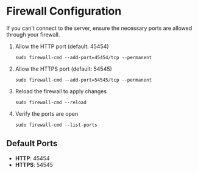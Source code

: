 # Firewall Configuration

If you can't connect to the server, ensure the necessary ports are allowed through your firewall.

1. Allow the HTTP port (default: 45454)
    ```
    sudo firewall-cmd --add-port=45454/tcp --permanent
    ```
2. Allow the HTTPS port (default: 54545)
    ```
    sudo firewall-cmd --add-port=54545/tcp --permanent
    ```
3. Reload the firewall to apply changes
    ```
    sudo firewall-cmd --reload
    ```
4. Verify the ports are open
    ```
    sudo firewall-cmd --list-ports
    ```

## Default Ports
- **HTTP**: 45454
- **HTTPS**: 54545
